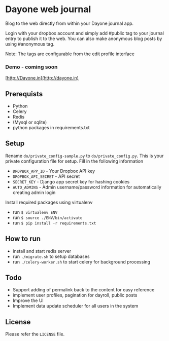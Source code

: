 Dayone web journal
==================

Blog to the web directly from within your Dayone journal app. 

Login with your dropbox account and simply add #public tag to your journal entry to publish it to the web.
You can also make anonymous blog posts by using #anonymous tag.

Note: The tags are configurable from the edit profile interface

### Demo - coming soon

[http://Dayone.in](http://dayone.in)

## Prerequists

  * Python
  * Celery
  * Redis
  * (Mysql or sqlite)
  * python packages in requirements.txt

## Setup
Rename `do/private_config-sample.py` to `do/private_config.py`. This is your private configuration file for setup. 
Fill in the following information

  * `DROPBOX_APP_ID` - Your Dropbox API key
  * `DROPBOX_API_SECRET` - API secret
  * `SECRET_KEY` - Django app secret key for hashing cookies
  * `AUTO_ADMINS` - Admin username/password information for automatically creating admin login

Install required packages using virtualenv

  * run `$ virtualenv ENV`
  * run `$ source ./ENV/bin/activate`
  * run `$ pip install -r requirements.txt`

## How to run

  * install and start redis server
  * run `./migrate.sh` to setup databases
  * run `./celery-worker.sh` to start celery for background processing

## Todo

  * Support adding of permalink back to the content for easy reference
  * implement user profiles, pagination for dayroll, public posts
  * Improve the UI
  * Implement data update scheduler for all users in the system

## License
Please refer the `LICENSE` file.


